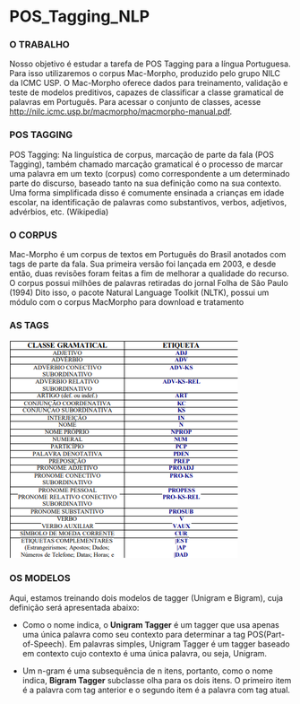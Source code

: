 # POS_Tagging_NLP

### O TRABALHO
Nosso objetivo é estudar a tarefa de POS Tagging para a língua Portuguesa. Para isso utilizaremos o corpus Mac-Morpho, produzido pelo grupo NILC da ICMC USP. O Mac-Morpho oferece dados para treinamento, validação e teste de modelos preditivos, capazes de classificar a classe gramatical de palavras em Português. Para acessar o conjunto de classes, acesse http://nilc.icmc.usp.br/macmorpho/macmorpho-manual.pdf.

### POS TAGGING

POS Tagging: Na linguística de corpus, marcação de parte da fala (POS Tagging), também chamado marcação gramatical é o processo de marcar uma palavra em um texto (corpus) como correspondente a um determinado parte do discurso, baseado tanto na sua definição como na sua contexto. Uma forma simplificada disso é comumente ensinada a crianças em idade escolar, na identificação de palavras como substantivos, verbos, adjetivos, advérbios, etc. (Wikipedia)

### O CORPUS
Mac-Morpho é um corpus de textos em Português do Brasil anotados com tags de parte da fala. Sua primeira versão foi lançada em 2003, e desde então, duas revisões foram feitas a fim de melhorar a qualidade do recurso. O corpus possui milhões de palavras retiradas do jornal Folha de São Paulo (1994) Dito isso, o pacote Natural Language Toolkit (NLTK), possui um módulo com o corpus MacMorpho para download e tratamento  
 
### AS TAGS
![Alt text](tags.png)

### OS MODELOS
Aqui, estamos treinando dois modelos de tagger (Unigram e Bigram), cuja definição será apresentada abaixo:

- Como o nome indica, o **Unigram Tagger** é um tagger que usa apenas uma única palavra como seu contexto para determinar a tag POS(Part-of-Speech). Em palavras simples, Unigram Tagger é um tagger baseado em contexto cujo contexto é uma única palavra, ou seja, Unigram.

- Um n-gram é uma subsequência de n itens, portanto, como o nome indica, **Bigram Tagger** subclasse olha para os dois itens. O primeiro item é a palavra com tag anterior e o segundo item é a palavra com tag atual.